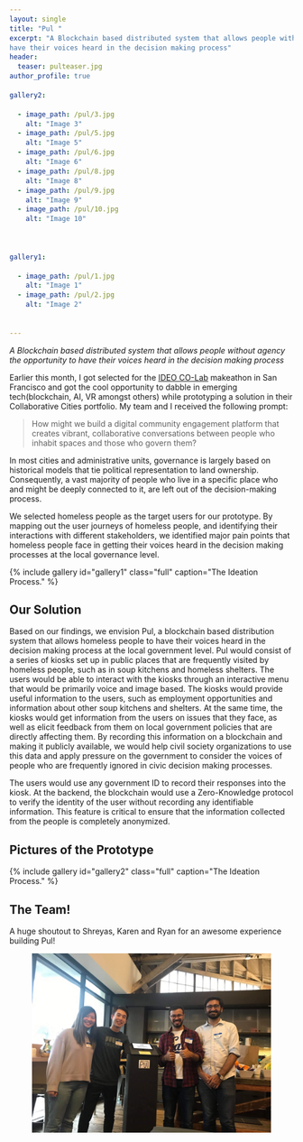 ```yaml
---
layout: single
title: "Pul "
excerpt: "A Blockchain based distributed system that allows people without agency the opportunity to 
have their voices heard in the decision making process"
header:
  teaser: pulteaser.jpg
author_profile: true 

gallery2:

  - image_path: /pul/3.jpg
    alt: "Image 3"
  - image_path: /pul/5.jpg
    alt: "Image 5"
  - image_path: /pul/6.jpg
    alt: "Image 6"
  - image_path: /pul/8.jpg
    alt: "Image 8"
  - image_path: /pul/9.jpg
    alt: "Image 9"
  - image_path: /pul/10.jpg
    alt: "Image 10"
  
  
  
gallery1:

  - image_path: /pul/1.jpg
    alt: "Image 1"
  - image_path: /pul/2.jpg
    alt: "Image 2"
 

---
```

*A Blockchain based distributed system that allows people without agency the opportunity to 
have their voices heard in the decision making process*


Earlier this month, I got selected for the [IDEO CO-Lab](https://www.ideocolab.com/) makeathon in San Francisco and got the 
cool opportunity to dabble in emerging tech(blockchain, AI, VR amongst others) 
while prototyping a solution in their Collaborative Cities portfolio. My team and 
I received the following prompt: 

> How might we build a digital community engagement platform that creates vibrant, 
collaborative conversations between people who inhabit spaces and those who
govern them? 

In most cities and administrative units, governance is largely based on historical models
that tie political representation to land ownership. Consequently, a vast majority 
of people who live in a specific place who and might be deeply connected to it, are left 
out of the decision-making process. 

We selected homeless people as the target users for our prototype. By mapping 
out the user journeys of homeless people, and identifying their interactions 
with different stakeholders, we identified major pain points that 
homeless people face in getting their voices heard in the decision making processes
at the local governance level. 


{% include gallery id="gallery1" class="full" caption="The Ideation Process." %}

## Our Solution 

Based on our findings, we envision Pul, a blockchain based distribution system that 
allows homeless people to have their voices heard in the decision making process 
at the local government level. Pul would consist of a series of kiosks set up 
in public places that are frequently visited by homeless people, such as in 
soup kitchens and homeless shelters. The users would be able to interact with 
the kiosks through an interactive menu that would be primarily voice and image based.
The kiosks would provide useful information to the users, such as 
employment opportunities and information about other soup kitchens and shelters. 
At the same time, the kiosks would get information from the users on issues
that they face, as well as elicit feedback from them on local government policies
that are directly affecting them. By recording this information on a blockchain
and making it publicly available, we would help civil society organizations
to use this data and apply pressure on the government to consider the voices of
people who are frequently ignored in civic decision making processes. 

The users would use any government ID to record their responses into the kiosk.
At the backend, the blockchain would use a Zero-Knowledge protocol to 
verify the identity of the user without recording any identifiable information.
This feature is critical to ensure that the information collected from the 
people is completely anonymized. 

## Pictures of the Prototype 


{% include gallery id="gallery2" class="full" caption="The Ideation Process." %}

## The Team! 

A huge shoutout to Shreyas, Karen and Ryan for an awesome experience building
Pul! 

<figure>
  <img src="/images/pul/14.JPG" alt="The Team!">
</figure> 
